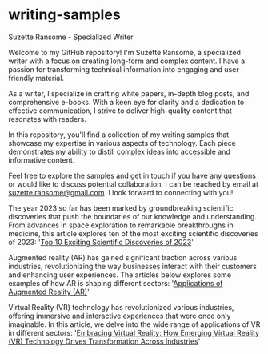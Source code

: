 # writing-samples

Suzette Ransome - Specialized Writer

Welcome to my GitHub repository! I'm Suzette Ransome, a specialized writer with a focus on creating long-form and complex content. I have a passion for transforming technical information into engaging and user-friendly material.

As a writer, I specialize in crafting white papers, in-depth blog posts, and comprehensive e-books. With a keen eye for clarity and a dedication to effective communication, I strive to deliver high-quality content that resonates with readers.

In this repository, you'll find a collection of my writing samples that showcase my expertise in various aspects of technology. Each piece demonstrates my ability to distill complex ideas into accessible and informative content.

Feel free to explore the samples and get in touch if you have any questions or would like to discuss potential collaboration. I can be reached by email at suzette.ransome@gmail.com. I look forward to connecting with you!

The year 2023 so far has been marked by groundbreaking scientific discoveries that push the boundaries of our knowledge and understanding. From advances in space exploration to remarkable breakthroughs in medicine, this article explores ten of the most exciting scientific discoveries of 2023:
'[Top 10 Exciting Scientific Discoveries of 2023](https://github.com/SuzetteRansome/writing-samples/blob/main/Top%2010%20Exciting%20Scientific%20Discoveries%20of%202023.pdf)'

Augmented reality (AR) has gained significant traction across various industries, revolutionizing the way businesses interact with their customers and enhancing user experiences. The articles below explores some examples of how AR is shaping different sectors:
'[Applications of Augmented Reality (AR)](https://github.com/SuzetteRansome/writing-samples/blob/main/Applications%20of%20Augmented%20Reality%20(AR).pdf)'

Virtual Reality (VR) technology has revolutionized various industries, offering immersive and interactive experiences that were once only imaginable. In this article, we delve into the wide range of applications of VR in different sectors:
'[Embracing Virtual Reality: How Emerging Virtual Reality (VR) Technology Drives Transformation Across Industries](https://github.com/SuzetteRansome/writing-samples/blob/main/Embracing%20Virtual%20Reality.pdf)'
